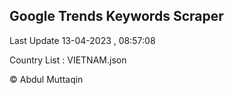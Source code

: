 

## Google Trends Keywords Scraper 
 
Last Update 13-04-2023 , 08:57:08

Country List :
VIETNAM.json



© Abdul Muttaqin 
